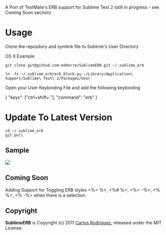 A Port of TextMate's ERB support for Sublime Text 2 (still in progress - see Coming Soon section)

Usage
=====
  Clone the repository and symlink file to Sublime's User Directory

  OS X Example
  ```
  git clone git@github.com:eddorre/SublimeERB.git ~/.sublime_erb

  ln -fs ~/.sublime_erb/erb_block.py ~/Library/Application\ Support/Sublime\ Text\ 2/Packages/User
  ```

  Open your User Keybinding File and add the following keybinding

  { "keys": ["ctrl+shift+."], "command": "erb" }

Update To Latest Version
=====
  ```
  cd ~/.sublime_erb
  git pull
  ```

Sample
----------
<img src="https://github.com/eddorre/SublimeERB/raw/master/erb.gif" />

Coming Soon
-----------
Adding Support for Toggling ERB styles <%= %>, <%# %>, <%= -%>, <% %>, <% -%> when there is a selection.

Copyright
---------

**SublimeERB** is Copyright (c) 2011 [Carlos Rodriguez](http://eddorre.com), released under the MIT License.